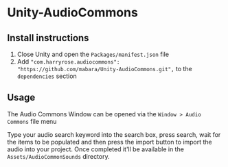 # Unity-AudioCommons

## Install instructions
1. Close Unity and open the `Packages/manifest.json` file
2. Add `"com.harryrose.audiocommons": "https://github.com/mabara/Unity-AudioCommons.git",` to the `dependencies` section


## Usage
The Audio Commons Window can be opened via the `Window > Audio Commons` file menu

Type your audio search keyword into the search box, press search, wait for the items to be populated and then press the import button to import the audio into your project. Once completed it'll be available in the `Assets/AudioCommonSounds` directory. 
